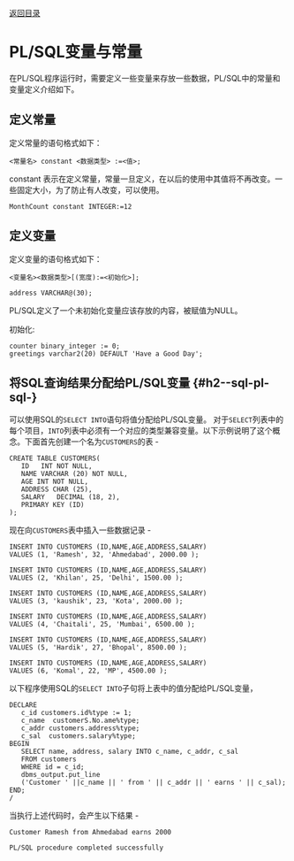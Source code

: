 [返回目录](/README.md)

# PL/SQL变量与常量

在PL/SQL程序运行时，需要定义一些变量来存放一些数据，PL/SQL中的常量和变量定义介绍如下。

## 定义常量

定义常量的语句格式如下：

```
<常量名> constant <数据类型> :=<值>;
```

constant 表示在定义常量，常量一旦定义，在以后的使用中其值将不再改变。一些固定大小，为了防止有人改变，可以使用。

```
MonthCount constant INTEGER:=12
```

## 定义变量

定义变量的语句格式如下：

```
<变量名><数据类型>[(宽度):=<初始化>];
```

```
address VARCHAR@(30);
```

PL/SQL定义了一个未初始化变量应该存放的内容，被赋值为NULL。

初始化:

```
counter binary_integer := 0; 
greetings varchar2(20) DEFAULT 'Have a Good Day';
```

## 将SQL查询结果分配给PL/SQL变量 {#h2--sql-pl-sql-}

可以使用SQL的`SELECT INTO`语句将值分配给PL/SQL变量。 对于`SELECT`列表中的每个项目，`INTO`列表中必须有一个对应的类型兼容变量。以下示例说明了这个概念。下面首先创建一个名为`CUSTOMERS`的表 -

```
CREATE TABLE CUSTOMERS( 
   ID   INT NOT NULL, 
   NAME VARCHAR (20) NOT NULL, 
   AGE INT NOT NULL, 
   ADDRESS CHAR (25), 
   SALARY   DECIMAL (18, 2),        
   PRIMARY KEY (ID) 
);
```

现在向`CUSTOMERS`表中插入一些数据记录 -

```
INSERT INTO CUSTOMERS (ID,NAME,AGE,ADDRESS,SALARY) 
VALUES (1, 'Ramesh', 32, 'Ahmedabad', 2000.00 );  

INSERT INTO CUSTOMERS (ID,NAME,AGE,ADDRESS,SALARY) 
VALUES (2, 'Khilan', 25, 'Delhi', 1500.00 );  

INSERT INTO CUSTOMERS (ID,NAME,AGE,ADDRESS,SALARY) 
VALUES (3, 'kaushik', 23, 'Kota', 2000.00 );

INSERT INTO CUSTOMERS (ID,NAME,AGE,ADDRESS,SALARY) 
VALUES (4, 'Chaitali', 25, 'Mumbai', 6500.00 ); 

INSERT INTO CUSTOMERS (ID,NAME,AGE,ADDRESS,SALARY) 
VALUES (5, 'Hardik', 27, 'Bhopal', 8500.00 );  

INSERT INTO CUSTOMERS (ID,NAME,AGE,ADDRESS,SALARY) 
VALUES (6, 'Komal', 22, 'MP', 4500.00 );
```

以下程序使用SQL的`SELECT INTO`子句将上表中的值分配给PL/SQL变量，

```
DECLARE 
   c_id customers.id%type := 1; 
   c_name  customerS.No.ame%type; 
   c_addr customers.address%type; 
   c_sal  customers.salary%type; 
BEGIN 
   SELECT name, address, salary INTO c_name, c_addr, c_sal 
   FROM customers 
   WHERE id = c_id;  
   dbms_output.put_line 
   ('Customer ' ||c_name || ' from ' || c_addr || ' earns ' || c_sal); 
END; 
/
```

当执行上述代码时，会产生以下结果 -

```
Customer Ramesh from Ahmedabad earns 2000  

PL/SQL procedure completed successfully
```



  


